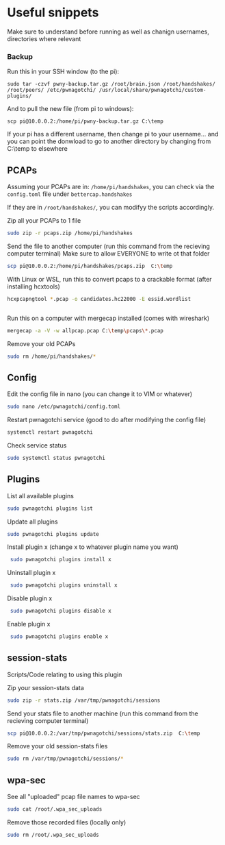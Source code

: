 # Useful snippets

Make sure to understand before running as well as chanign usernames, directories where relevant
### Backup

Run this in your SSH window (to the pi):

```sudo tar -czvf pwny-backup.tar.gz /root/brain.json /root/handshakes/ /root/peers/ /etc/pwnagotchi/ /usr/local/share/pwnagotchi/custom-plugins/```

And to pull the new file (from pi to windows):

```scp pi@10.0.0.2:/home/pi/pwny-backup.tar.gz C:\temp``` 

If your pi has a different username, then change pi to your username... and you can point the donwload to go to another directory by changing from C:\temp to elsewhere


## PCAPs

Assuming your PCAPs are in: ```/home/pi/handshakes```, you can check via the ```config.toml``` file under ```bettercap.handshakes```

If they are in ```/root/handshakes/```, you can modifyy the scripts accordingly.

Zip all your PCAPs to 1 file

```bash
sudo zip -r pcaps.zip /home/pi/handshakes
```

Send the file to another computer (run this command from the recieving computer terminal)
Make sure to allow EVERYONE to write ot that folder 

```bash
scp pi@10.0.0.2:/home/pi/handshakes/pcaps.zip  C:\temp
```

With Linux or WSL, run this to convert pcaps to a crackable format (after installing hcxtools)

```bash
hcxpcapngtool *.pcap -o candidates.hc22000 -E essid.wordlist
```

```bash

```

Run this on a computer with mergecap installed (comes with wireshark)

```bash
mergecap -a -V -w allpcap.pcap C:\temp\pcaps\*.pcap
```

Remove your old PCAPs

```bash
sudo rm /home/pi/handshakes/*
```


## Config

Edit the config file in nano (you can change it to VIM or whatever)

```bash
sudo nano /etc/pwnagotchi/config.toml
```

Restart pwnagotchi service (good to do after modifying the config file)

```bash
systemctl restart pwnagotchi
```

Check service status
```bash
sudo systemctl status pwnagotchi
```

## Plugins

List all available plugins

```bash
sudo pwnagotchi plugins list
```
Update all plugins

```bash
sudo pwnagotchi plugins update
```

Install plugin x (change x to whatever plugin name you want)

```bash
 sudo pwnagotchi plugins install x
```

Uninstall plugin x

```bash
 sudo pwnagotchi plugins uninstall x
```

Disable plugin x

```bash
 sudo pwnagotchi plugins disable x
```

Enable plugin x

```bash
 sudo pwnagotchi plugins enable x
```


## session-stats 

Scripts/Code relating to using this plugin

Zip your session-stats data

```bash
sudo zip -r stats.zip /var/tmp/pwnagotchi/sessions
```

Send your stats file to another machine (run this command from the recieving computer terminal)

```bash
scp pi@10.0.0.2:/var/tmp/pwnagotchi/sessions/stats.zip  C:\temp
```

Remove your old session-stats files

```bash
sudo rm /var/tmp/pwnagotchi/sessions/*
```

## wpa-sec

See all "uploaded" pcap file names to wpa-sec

```bash
sudo cat /root/.wpa_sec_uploads
```

Remove those recorded files (locally only)

```bash
sudo rm /root/.wpa_sec_uploads
```